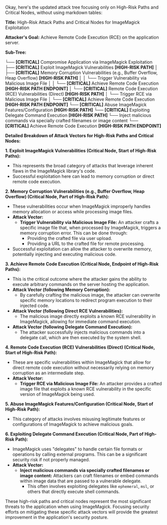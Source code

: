Okay, here's the updated attack tree focusing only on High-Risk Paths and Critical Nodes, without using markdown tables:

**Title:** High-Risk Attack Paths and Critical Nodes for ImageMagick Exploitation

**Attacker's Goal:** Achieve Remote Code Execution (RCE) on the application server.

**Sub-Tree:**

└── **[CRITICAL]** Compromise Application via ImageMagick Exploitation
    ├── **[CRITICAL]** Exploit ImageMagick Vulnerabilities **[HIGH-RISK PATH]**
    │   ├── **[CRITICAL]** Memory Corruption Vulnerabilities (e.g., Buffer Overflow, Heap Overflow) **[HIGH-RISK PATH]**
    │   │   └── Trigger Vulnerability via Malicious Image File
    │   │   └── **[CRITICAL]** Achieve Remote Code Execution **[HIGH-RISK PATH ENDPOINT]**
    │   └── **[CRITICAL]** Remote Code Execution (RCE) Vulnerabilities (Direct) **[HIGH-RISK PATH]**
    │       └── Trigger RCE via Malicious Image File
    │       └── **[CRITICAL]** Achieve Remote Code Execution **[HIGH-RISK PATH ENDPOINT]**
    └── **[CRITICAL]** Abuse ImageMagick Features/Configuration **[HIGH-RISK PATH]**
        └── **[CRITICAL]** Exploiting Delegate Command Execution **[HIGH-RISK PATH]**
            └── Inject malicious commands via specially crafted filenames or image content
            └── **[CRITICAL]** Achieve Remote Code Execution **[HIGH-RISK PATH ENDPOINT]**

**Detailed Breakdown of Attack Vectors for High-Risk Paths and Critical Nodes:**

**1. Exploit ImageMagick Vulnerabilities (Critical Node, Start of High-Risk Paths):**

*   This represents the broad category of attacks that leverage inherent flaws in the ImageMagick library's code.
*   Successful exploitation here can lead to memory corruption or direct remote code execution.

**2. Memory Corruption Vulnerabilities (e.g., Buffer Overflow, Heap Overflow) (Critical Node, Part of High-Risk Path):**

*   These vulnerabilities occur when ImageMagick improperly handles memory allocation or access while processing image files.
*   **Attack Vector:**
    *   **Trigger Vulnerability via Malicious Image File:** An attacker crafts a specific image file that, when processed by ImageMagick, triggers a memory corruption error. This can be done through:
        *   Providing the crafted file via user upload.
        *   Providing a URL to the crafted file for remote processing.
*   Successful exploitation can allow the attacker to overwrite memory, potentially injecting and executing malicious code.

**3. Achieve Remote Code Execution (Critical Node, Endpoint of High-Risk Paths):**

*   This is the critical outcome where the attacker gains the ability to execute arbitrary commands on the server hosting the application.
*   **Attack Vector (following Memory Corruption):**
    *   By carefully crafting the malicious image, the attacker can overwrite specific memory locations to redirect program execution to their injected code.
*   **Attack Vector (following Direct RCE Vulnerabilities):**
    *   The malicious image directly exploits a known RCE vulnerability in ImageMagick, allowing for immediate command execution.
*   **Attack Vector (following Delegate Command Execution):**
    *   The attacker successfully injects malicious commands into a delegate call, which are then executed by the system shell.

**4. Remote Code Execution (RCE) Vulnerabilities (Direct) (Critical Node, Start of High-Risk Path):**

*   These are specific vulnerabilities within ImageMagick that allow for direct remote code execution without necessarily relying on memory corruption as an intermediate step.
*   **Attack Vector:**
    *   **Trigger RCE via Malicious Image File:** An attacker provides a crafted image file that exploits a known RCE vulnerability in the specific version of ImageMagick being used.

**5. Abuse ImageMagick Features/Configuration (Critical Node, Start of High-Risk Path):**

*   This category of attacks involves misusing legitimate features or configurations of ImageMagick to achieve malicious goals.

**6. Exploiting Delegate Command Execution (Critical Node, Part of High-Risk Path):**

*   ImageMagick uses "delegates" to handle certain file formats or operations by calling external programs. This can be a significant security risk if not properly managed.
*   **Attack Vector:**
    *   **Inject malicious commands via specially crafted filenames or image content:** Attackers can craft filenames or embed commands within image data that are passed to a vulnerable delegate.
        *   This often involves exploiting delegates like `ephemeral`, `msl`, or others that directly execute shell commands.

These high-risk paths and critical nodes represent the most significant threats to the application when using ImageMagick. Focusing security efforts on mitigating these specific attack vectors will provide the greatest improvement in the application's security posture.